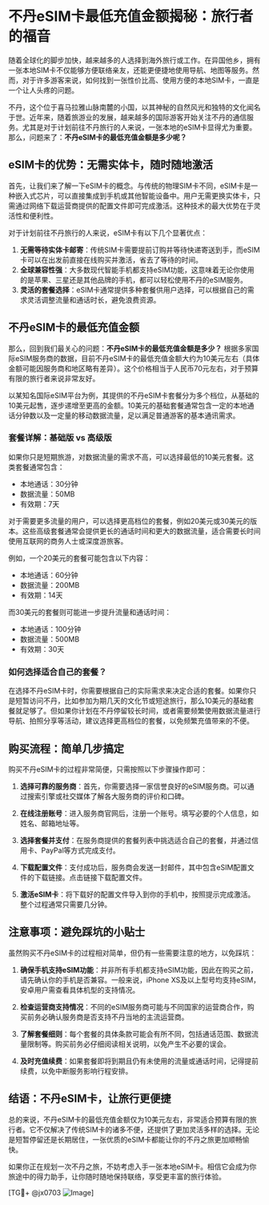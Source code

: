 # 不丹eSIM卡最低充值金额揭秘：旅行者的福音

随着全球化的脚步加快，越来越多的人选择到海外旅行或工作。在异国他乡，拥有一张本地SIM卡不仅能够方便联络亲友，还能更便捷地使用导航、地图等服务。然而，对于许多游客来说，如何找到一张性价比高、使用方便的本地SIM卡，一直是一个让人头疼的问题。

不丹，这个位于喜马拉雅山脉南麓的小国，以其神秘的自然风光和独特的文化闻名于世。近年来，随着旅游业的发展，越来越多的国际游客开始关注不丹的通信服务。尤其是对于计划前往不丹旅行的人来说，一张本地的eSIM卡显得尤为重要。那么，问题来了：**不丹eSIM卡的最低充值金额是多少呢？**

## eSIM卡的优势：无需实体卡，随时随地激活

首先，让我们来了解一下eSIM卡的概念。与传统的物理SIM卡不同，eSIM卡是一种嵌入式芯片，可以直接集成到手机或其他智能设备中。用户无需更换实体卡，只需通过网络下载运营商提供的配置文件即可完成激活。这种技术的最大优势在于灵活性和便利性。

对于计划前往不丹旅行的人来说，eSIM卡有以下几个显著优点：

1. **无需等待实体卡邮寄**：传统SIM卡需要提前订购并等待快递寄送到手，而eSIM卡可以在出发前直接在线购买并激活，省去了等待的时间。
2. **全球兼容性强**：大多数现代智能手机都支持eSIM功能，这意味着无论你使用的是苹果、三星还是其他品牌的手机，都可以轻松使用不丹的eSIM服务。
3. **灵活的套餐选择**：eSIM卡通常提供多种套餐供用户选择，可以根据自己的需求灵活调整流量和通话时长，避免浪费资源。

## 不丹eSIM卡的最低充值金额

那么，回到我们最关心的问题：**不丹eSIM卡的最低充值金额是多少？** 根据多家国际eSIM服务商的数据，目前不丹eSIM卡的最低充值金额大约为10美元左右（具体金额可能因服务商和地区略有差异）。这个价格相当于人民币70元左右，对于预算有限的旅行者来说非常友好。

以某知名国际eSIM平台为例，其提供的不丹eSIM卡套餐分为多个档位，从基础的10美元起售，逐步递增至更高的金额。10美元的基础套餐通常包含一定的本地通话分钟数以及一定量的移动数据流量，足以满足普通游客的基本通讯需求。

### 套餐详解：基础版 vs 高级版

如果你只是短期旅游，对数据流量的需求不高，可以选择最低的10美元套餐。这类套餐通常包含：

- 本地通话：30分钟
- 数据流量：50MB
- 有效期：7天

对于需要更多流量的用户，可以选择更高档位的套餐，例如20美元或30美元的版本。这些高级套餐通常会提供更长的通话时间和更大的数据流量，适合需要长时间使用互联网的商务人士或深度游旅客。

例如，一个20美元的套餐可能包含以下内容：

- 本地通话：60分钟
- 数据流量：200MB
- 有效期：14天

而30美元的套餐则可能进一步提升流量和通话时间：

- 本地通话：100分钟
- 数据流量：500MB
- 有效期：30天

### 如何选择适合自己的套餐？

在选择不丹eSIM卡时，你需要根据自己的实际需求来决定合适的套餐。如果你只是短暂访问不丹，比如参加为期几天的文化节或短途旅行，那么10美元的基础套餐就足够了。但如果你计划在不丹停留较长时间，或者需要频繁使用数据流量进行导航、拍照分享等活动，建议选择更高档位的套餐，以免频繁充值带来的不便。

## 购买流程：简单几步搞定

购买不丹eSIM卡的过程非常简便，只需按照以下步骤操作即可：

1. **选择可靠的服务商**：首先，你需要选择一家信誉良好的eSIM服务商。可以通过搜索引擎或社交媒体了解各大服务商的评价和口碑。
   
2. **在线注册账号**：进入服务商官网后，注册一个账号。填写必要的个人信息，如姓名、邮箱地址等。

3. **选择套餐并支付**：在服务商提供的套餐列表中挑选适合自己的套餐，并通过信用卡、PayPal等方式完成支付。

4. **下载配置文件**：支付成功后，服务商会发送一封邮件，其中包含eSIM配置文件的下载链接。点击链接下载配置文件。

5. **激活eSIM卡**：将下载好的配置文件导入到你的手机中，按照提示完成激活。整个过程通常只需要几分钟。

## 注意事项：避免踩坑的小贴士

虽然购买不丹eSIM卡的过程相对简单，但仍有一些需要注意的地方，以免踩坑：

1. **确保手机支持eSIM功能**：并非所有手机都支持eSIM功能，因此在购买之前，请先确认你的手机是否兼容。一般来说，iPhone XS及以上型号均支持eSIM，安卓用户需查看具体机型的支持情况。

2. **检查运营商支持情况**：不同的eSIM服务商可能与不同国家的运营商合作，购买前务必确认服务商是否支持不丹当地的主流运营商。

3. **了解套餐细则**：每个套餐的具体条款可能会有所不同，包括通话范围、数据流量限制等。购买前务必仔细阅读相关说明，以免产生不必要的误会。

4. **及时充值续费**：如果套餐即将到期且仍有未使用的流量或通话时间，记得提前续费，以免中断服务影响行程安排。

## 结语：不丹eSIM卡，让旅行更便捷

总的来说，不丹eSIM卡的最低充值金额仅为10美元左右，非常适合预算有限的旅行者。它不仅解决了传统SIM卡的诸多不便，还提供了更加灵活多样的选择。无论是短暂停留还是长期居住，一张优质的eSIM卡都能让你的不丹之旅更加顺畅愉快。

如果你正在规划一次不丹之旅，不妨考虑入手一张本地eSIM卡。相信它会成为你旅途中的得力助手，让你随时随地保持联络，享受更丰富的旅行体验。

[TG💪+ @jx0703 ![Image](https://github.com/user-attachments/assets/dbca1d08-cadb-493c-b0ec-ad6f7a83f270)]